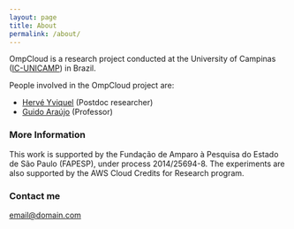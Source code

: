 ```yaml
---
layout: page
title: About
permalink: /about/
---
```


OmpCloud is a research project conducted at the University of Campinas ([IC-UNICAMP](http://ic.unicamp.br/)) in Brazil.

People involved in the OmpCloud project are:
  - [Hervé Yviquel](http://people.irisa.fr/Herve.Yviquel/) (Postdoc researcher)
  - [Guido Araújo](https://guidoaraujo.wordpress.com/) (Professor)

### More Information

This work is supported by the Fundação de Amparo à Pesquisa do Estado de São Paulo (FAPESP), under process 2014/25694-8.
The experiments are also supported by the AWS Cloud Credits for Research program.

### Contact me

[email@domain.com](mailto:email@domain.com)
